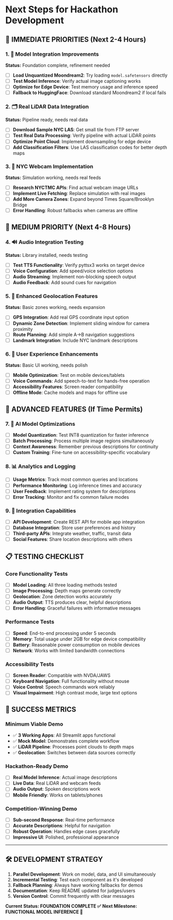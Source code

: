 # Next Steps for Hackathon Development

## 🎯 IMMEDIATE PRIORITIES (Next 2-4 Hours)

### 1. 🤖 Model Integration Improvements
**Status:** Foundation complete, refinement needed
- [ ] **Load Unquantized Moondream2**: Try loading `model.safetensors` directly
- [ ] **Test Model Inference**: Verify actual image captioning works 
- [ ] **Optimize for Edge Device**: Test memory usage and inference speed
- [ ] **Fallback to HuggingFace**: Download standard Moondream2 if local fails

### 2. 🗂️ Real LiDAR Data Integration  
**Status:** Pipeline ready, needs real data
- [ ] **Download Sample NYC LAS**: Get small tile from FTP server
- [ ] **Test Real Data Processing**: Verify pipeline with actual LiDAR points
- [ ] **Optimize Point Cloud**: Implement downsampling for edge device
- [ ] **Add Classification Filters**: Use LAS classification codes for better depth maps

### 3. 📡 NYC Webcam Implementation
**Status:** Simulation working, needs real feeds
- [ ] **Research NYCTMC APIs**: Find actual webcam image URLs
- [ ] **Implement Live Fetching**: Replace simulation with real images
- [ ] **Add More Camera Zones**: Expand beyond Times Square/Brooklyn Bridge  
- [ ] **Error Handling**: Robust fallbacks when cameras are offline

## 🚀 MEDIUM PRIORITY (Next 4-8 Hours)

### 4. 🔊 Audio Integration Testing
**Status:** Library installed, needs testing
- [ ] **Test TTS Functionality**: Verify pyttsx3 works on target device
- [ ] **Voice Configuration**: Add speed/voice selection options
- [ ] **Audio Streaming**: Implement non-blocking speech output
- [ ] **Audio Feedback**: Add sound cues for navigation

### 5. 📍 Enhanced Geolocation Features
**Status:** Basic zones working, needs expansion
- [ ] **GPS Integration**: Add real GPS coordinate input option
- [ ] **Dynamic Zone Detection**: Implement sliding window for camera proximity
- [ ] **Route Planning**: Add simple A→B navigation suggestions
- [ ] **Landmark Integration**: Include NYC landmark descriptions

### 6. 🎨 User Experience Enhancements
**Status:** Basic UI working, needs polish
- [ ] **Mobile Optimization**: Test on mobile devices/tablets
- [ ] **Voice Commands**: Add speech-to-text for hands-free operation
- [ ] **Accessibility Features**: Screen reader compatibility
- [ ] **Offline Mode**: Cache models and maps for offline use

## 🌟 ADVANCED FEATURES (If Time Permits)

### 7. 🧠 AI Model Optimizations
- [ ] **Model Quantization**: Test INT8 quantization for faster inference
- [ ] **Batch Processing**: Process multiple image regions simultaneously
- [ ] **Context Awareness**: Remember previous descriptions for continuity
- [ ] **Custom Training**: Fine-tune on accessibility-specific vocabulary

### 8. 📊 Analytics and Logging
- [ ] **Usage Metrics**: Track most common queries and locations
- [ ] **Performance Monitoring**: Log inference times and accuracy
- [ ] **User Feedback**: Implement rating system for descriptions
- [ ] **Error Tracking**: Monitor and fix common failure modes

### 9. 🔗 Integration Capabilities
- [ ] **API Development**: Create REST API for mobile app integration
- [ ] **Database Integration**: Store user preferences and history
- [ ] **Third-party APIs**: Integrate weather, traffic, transit data
- [ ] **Social Features**: Share location descriptions with others

## 📋 TESTING CHECKLIST

### Core Functionality Tests
- [ ] **Model Loading**: All three loading methods tested
- [ ] **Image Processing**: Depth maps generate correctly
- [ ] **Geolocation**: Zone detection works accurately
- [ ] **Audio Output**: TTS produces clear, helpful descriptions
- [ ] **Error Handling**: Graceful failures with informative messages

### Performance Tests  
- [ ] **Speed**: End-to-end processing under 5 seconds
- [ ] **Memory**: Total usage under 2GB for edge device compatibility
- [ ] **Battery**: Reasonable power consumption on mobile devices
- [ ] **Network**: Works with limited bandwidth connections

### Accessibility Tests
- [ ] **Screen Reader**: Compatible with NVDA/JAWS
- [ ] **Keyboard Navigation**: Full functionality without mouse
- [ ] **Voice Control**: Speech commands work reliably
- [ ] **Visual Impairment**: High contrast mode, large text options

## 🎯 SUCCESS METRICS

### Minimum Viable Demo
- ✅ **3 Working Apps**: All Streamlit apps functional
- ✅ **Mock Model**: Demonstrates complete workflow
- ✅ **LiDAR Pipeline**: Processes point clouds to depth maps
- ✅ **Geolocation**: Switches between data sources correctly

### Hackathon-Ready Demo
- [ ] **Real Model Inference**: Actual image descriptions
- [ ] **Live Data**: Real LiDAR and webcam feeds
- [ ] **Audio Output**: Spoken descriptions work
- [ ] **Mobile Friendly**: Works on tablets/phones

### Competition-Winning Demo
- [ ] **Sub-second Response**: Real-time performance
- [ ] **Accurate Descriptions**: Helpful for navigation
- [ ] **Robust Operation**: Handles edge cases gracefully
- [ ] **Impressive UI**: Polished, professional appearance

---

## 🛠️ DEVELOPMENT STRATEGY

1. **Parallel Development**: Work on model, data, and UI simultaneously
2. **Incremental Testing**: Test each component as it's developed
3. **Fallback Planning**: Always have working fallbacks for demos
4. **Documentation**: Keep README updated for judges/users
5. **Version Control**: Commit frequently with clear messages

**Current Status: FOUNDATION COMPLETE ✅**
**Next Milestone: FUNCTIONAL MODEL INFERENCE 🎯**
